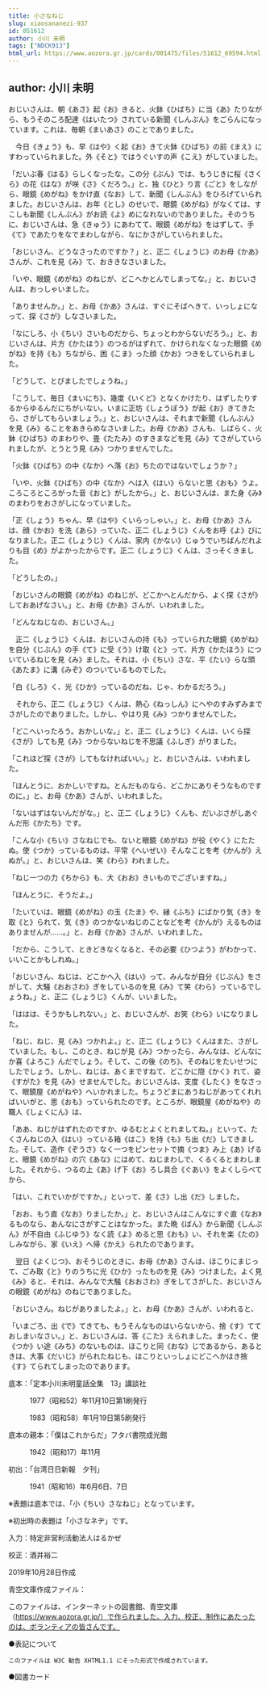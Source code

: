 ```yaml
---
title: 小さなねじ
slug: xiaosananezi-937
id: 051612
author: 小川 未明
tags: ["NDCK913"]
html_url: https://www.aozora.gr.jp/cards/001475/files/51612_69594.html
---
```


## author: 小川 未明

おじいさんは、朝《あさ》起《お》きると、火鉢《ひばち》に当《あ》たりながら、もうそのころ配達《はいたつ》されている新聞《しんぶん》をごらんになっています。これは、毎朝《まいあさ》のことでありました。

　今日《きょう》も、早《はや》く起《お》きて火鉢《ひばち》の前《まえ》にすわっていられました。外《そと》ではうぐいすの声《こえ》がしていました。

「だいぶ春《はる》らしくなったな。この分《ぶん》では、もうじきに桜《さくら》の花《はな》が咲《さ》くだろう。」と、独《ひと》り言《ごと》をしながら、眼鏡《めがね》をかけ直《なお》して、新聞《しんぶん》をひろげていられました。おじいさんは、お年《とし》のせいで、眼鏡《めがね》がなくては、すこしも新聞《しんぶん》がお読《よ》めになれないのでありました。そのうちに、おじいさんは、急《きゅう》にあわてて、眼鏡《めがね》をはずして、手《て》であたりをなでまわしながら、なにかさがしていられました。

「おじいさん、どうなさったのですか？」と、正二《しょうじ》のお母《かあ》さんが、これを見《み》て、おききなさいました。

「いや、眼鏡《めがね》のねじが、どこへかとんでしまってな。」と、おじいさんは、おっしゃいました。

「ありませんか。」と、お母《かあ》さんは、すぐにそばへきて、いっしょになって、探《さが》しなさいました。

「なにしろ、小《ちい》さいものだから、ちょっとわからないだろう。」と、おじいさんは、片方《かたほう》のつるがはずれて、かけられなくなった眼鏡《めがね》を持《も》ちながら、困《こま》った顔《かお》つきをしていられました。

「どうして、とびましたでしょうね。」

「こうして、毎日《まいにち》、幾度《いくど》となくかけたり、はずしたりするからゆるんだにちがいない。いまに正坊《しょうぼう》が起《お》きてきたら、さがしてもらいましょう。」と、おじいさんは、それまで新聞《しんぶん》を見《み》ることをあきらめなさいました。お母《かあ》さんも、しばらく、火鉢《ひばち》のまわりや、畳《たたみ》のすきまなどを見《み》てさがしていられましたが、とうとう見《み》つかりませんでした。

「火鉢《ひばち》の中《なか》へ落《お》ちたのではないでしょうか？」

「いや、火鉢《ひばち》の中《なか》へは入《はい》らないと思《おも》うよ。ころころところがった音《おと》がしたから。」と、おじいさんは、また身《み》のまわりをおさがしになっていました。

「正《しょう》ちゃん、早《はや》くいらっしゃい。」と、お母《かあ》さんは、顔《かお》を洗《あら》っていた、正二《しょうじ》くんをお呼《よ》びになりました。正二《しょうじ》くんは、家内《かない》じゅうでいちばんだれよりも目《め》がよかったからです。正二《しょうじ》くんは、さっそくきました。

「どうしたの。」

「おじいさんの眼鏡《めがね》のねじが、どこかへとんだから、よく探《さが》しておあげなさい。」と、お母《かあ》さんが、いわれました。

「どんなねじなの、おじいさん。」

　正二《しょうじ》くんは、おじいさんの持《も》っていられた眼鏡《めがね》を自分《じぶん》の手《て》に受《う》け取《と》って、片方《かたほう》についているねじを見《み》ました。それは、小《ちい》さな、平《たい》らな頭《あたま》に溝《みぞ》のついているものでした。

「白《しろ》く、光《ひか》っているのだね、じゃ、わかるだろう。」

　それから、正二《しょうじ》くんは、熱心《ねっしん》にへやのすみずみまでさがしたのでありました。しかし、やはり見《み》つかりませんでした。

「どこへいったろう。おかしいな。」と、正二《しょうじ》くんは、いくら探《さが》しても見《み》つからないねじを不思議《ふしぎ》がりました。

「これほど探《さが》してもなければいい。」と、おじいさんは、いわれました。

「ほんとうに、おかしいですね。とんだものなら、どこかにありそうなものですのに。」と、お母《かあ》さんが、いわれました。

「ないはずはないんだがな。」と、正二《しょうじ》くんも、だいぶさがしあぐんだ形《かたち》です。

「こんな小《ちい》さなねじでも、ないと眼鏡《めがね》が役《やく》にたたぬ。使《つか》っているものは、平常《へいぜい》そんなことを考《かんが》えぬが。」と、おじいさんは、笑《わら》われました。

「ねじ一つの力《ちから》も、大《おお》きいものでございますね。」

「ほんとうに、そうだよ。」

「たいていは、眼鏡《めがね》の玉《たま》や、縁《ふち》にばかり気《き》を取《と》られて、気《き》のつかないねじのことなどを考《かんが》えるものはありませんが……。」と、お母《かあ》さんが、いわれました。

「だから、こうして、ときどきなくなると、その必要《ひつよう》がわかって、いいことかもしれぬ。」

「おじいさん、ねじは、どこかへ入《はい》って、みんなが自分《じぶん》をさがして、大騒《おおさわ》ぎをしているのを見《み》て笑《わら》っているでしょうね。」と、正二《しょうじ》くんが、いいました。

「ははは、そうかもしれない。」と、おじいさんが、お笑《わら》いになりました。

「ねじ、ねじ、見《み》つかれよ。」と、正二《しょうじ》くんはまた、さがしていました。もし、このとき、ねじが見《み》つかったら、みんなは、どんなにか喜《よろこ》んだでしょう。そして、この後《のち》、そのねじをたいせつにしたでしょう。しかし、ねじは、あくまですねて、どこかに隠《かく》れて、姿《すがた》を見《み》せませんでした。おじいさんは、支度《したく》をなさって、眼鏡屋《めがねや》へいかれました。ちょうどまにあうねじがあってくれればいいがと、思《おも》っていられたのです。ところが、眼鏡屋《めがねや》の職人《しょくにん》は、

「ああ、ねじがはずれたのですか、ゆるむとよくとれましてね。」といって、たくさんねじの入《はい》っている箱《はこ》を持《も》ち出《だ》してきました。そして、造作《ぞうさ》なく一つをピンセットで摘《つま》み上《あ》げると、眼鏡《めがね》の穴《あな》にはめて、ねじまわしで、くるくるとまわしました。それから、つるの上《あ》げ下《お》ろし具合《ぐあい》をよくしらべてから、

「はい、これでいかがですか。」といって、差《さ》し出《だ》しました。

「おお、もう直《なお》りましたか。」と、おじいさんはこんなにすぐ直《なお》るものなら、あんなにさがすことはなかった。また晩《ばん》から新聞《しんぶん》が不自由《ふじゆう》なく読《よ》めると思《おも》い、それを楽《たの》しみながら、家《いえ》へ帰《かえ》られたのであります。

　翌日《よくじつ》、おそうじのときに、お母《かあ》さんは、ほこりにまじって、ごみ取《と》りのうちに光《ひか》ったものを見《み》つけました。よく見《み》ると、それは、みんなで大騒《おおさわ》ぎをしてさがした、おじいさんの眼鏡《めがね》のねじでありました。

「おじいさん。ねじがありましたよ。」と、お母《かあ》さんが、いわれると、

「いまごろ、出《で》てきても、もうそんなものはいらないから、捨《す》てておしまいなさい。」と、おじいさんは、答《こた》えられました。まったく、使《つか》い途《みち》のないものは、ほこりと同《おな》じであるから、あるときは、大事《だいじ》がられたねじも、ほこりといっしょにどこへかはき捨《す》てられてしまったのであります。













底本：「定本小川未明童話全集　13」講談社

　　　1977（昭和52）年11月10日第1刷発行

　　　1983（昭和58）年1月19日第5刷発行

底本の親本：「僕はこれからだ」フタバ書院成光館

　　　1942（昭和17）年11月

初出：「台湾日日新報　夕刊」

　　　1941（昭和16）年6月6日、7日

※表題は底本では、「小《ちい》さなねじ」となっています。

※初出時の表題は「小さなネヂ」です。

入力：特定非営利活動法人はるかぜ

校正：酒井裕二

2019年10月28日作成

青空文庫作成ファイル：

このファイルは、インターネットの図書館、青空文庫（https://www.aozora.gr.jp/）で作られました。入力、校正、制作にあたったのは、ボランティアの皆さんです。











●表記について


	このファイルは W3C 勧告 XHTML1.1 にそった形式で作成されています。







●図書カード